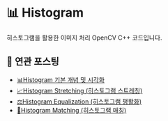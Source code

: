 # 📊 Histogram

히스토그램을 활용한 이미지 처리 OpenCV C++ 코드입니다.

## 🔗 연관 포스팅

- [📊Histogram 기본 개념 및 시각화](https://he-kate1130.tistory.com/135)
- [📈Histogram Stretching (히스토그램 스트레칭)](https://he-kate1130.tistory.com/136)
- [⚖️Histogram Equalization (히스토그램 평활화)](https://he-kate1130.tistory.com/137)
- [🎨Histogram Matching (히스토그램 매칭)](https://he-kate1130.tistory.com/138)
